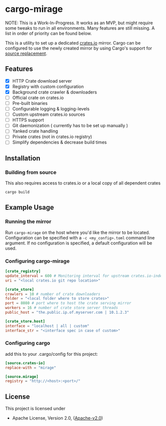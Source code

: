 # cargo-mirage

NOTE: This is a Work-In-Progress. It works as an MVP, but might require some tweaks to run in all environments. Many features are still missing. A list in order of priority can be found below.

This is a utility to set up a dedicated [crates.io](https://crates.io) mirror. Cargo can be configured to use the newly created mirror by using Cargo's support for [source
replacement](https://doc.rust-lang.org/cargo/reference/source-replacement.html).

## Features

- [x] HTTP Crate download server
- [x] Registry with custom configuration
- [x] Background crate crawler & downloaders
- [ ] Official crate on crates.io
- [ ] Pre-built binaries
- [ ] Configurable logging & logging-levels
- [ ] Custom upstream crates.io sources
- [ ] HTTPS support
- [ ] Git daemonization ( currently has to be set up manually )
- [ ] Yanked crate handling
- [ ] Private crates (not in crates.io registry)
- [ ] Simplify dependencies & decrease build times

## Installation

### Building from source

This also requires access to crates.io or a local copy of all dependent crates

```sh
cargo build
```

## Example Usage

### Running the mirror

Run `cargo-mirage` on the host where you'd like the mirror to be located.
Configuration can be specified with a `-c <my_config>.toml` command line argument.
If no configuration is specified, a default configuration will be used.

### Configuring cargo-mirage

```toml
[crate_registry]
update_interval = 600 # Monitoring interval for upstream crates.io-index changes - in seconds
uri = "<local crates.io git repo location>"

[crate_store]
crawlers = 10 # number of crate downloaders
folder = "<local folder where to store crates>"
port = 8080 # port where to host the crate serving mirror
workers = 16 # number of crate store server threads
public_host = "the.public.ip.of.myserver.com | 10.1.2.3"

[crate_store.host]
interface = "localhost | all | custom"
interface_str = "<interface spec in case of custom>"
```

### Configuring cargo

add this to your .cargo/config for this project:

```toml
[source.crates-io]
replace-with = "mirage"

[source.mirage]
registry = "http://<host>:<port>/"
```

## License

This project is licensed under

* Apache License, Version 2.0, ([Apache-v2.0](http://www.apache.org/licenses/LICENSE-2.0))
